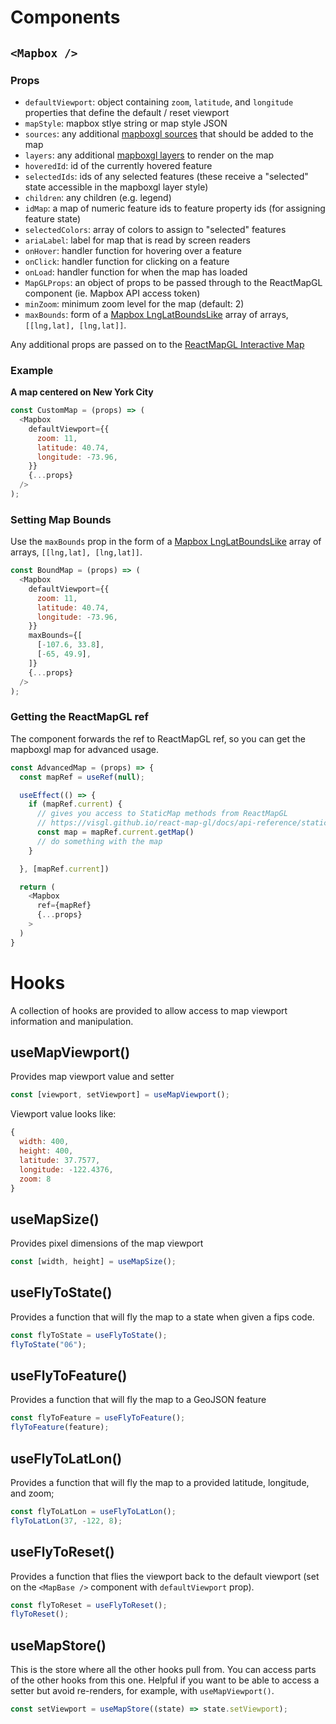 # Components

## `<Mapbox />`

### Props

- `defaultViewport`: object containing `zoom`, `latitude`, and `longitude` properties that define the default / reset viewport
- `mapStyle`: mapbox stlye string or map style JSON
- `sources`: any additional [mapboxgl sources](https://docs.mapbox.com/mapbox-gl-js/style-spec/sources/) that should be added to the map
- `layers`: any additional [mapboxgl layers](https://docs.mapbox.com/mapbox-gl-js/style-spec/layers/) to render on the map
- `hoveredId`: id of the currently hovered feature
- `selectedIds`: ids of any selected features (these receive a "selected" state accessible in the mapboxgl layer style)
- `children`: any children (e.g. legend)
- `idMap`: a map of numeric feature ids to feature property ids (for assigning feature state)
- `selectedColors`: array of colors to assign to "selected" features
- `ariaLabel`: label for map that is read by screen readers
- `onHover`: handler function for hovering over a feature
- `onClick`: handler function for clicking on a feature
- `onLoad`: handler function for when the map has loaded
- `MapGLProps`: an object of props to be passed through to the ReactMapGL component (ie. Mapbox API access token)
- `minZoom`: minimum zoom level for the map (default: 2)
- `maxBounds`: form of a [Mapbox LngLatBoundsLike](https://docs.mapbox.com/mapbox-gl-js/api/geography/#lnglatboundslike) array of arrays, `[[lng,lat], [lng,lat]]`.

Any additional props are passed on to the [ReactMapGL Interactive Map](https://visgl.github.io/react-map-gl/docs/api-reference/interactive-map)

### Example

**A map centered on New York City**

```js
const CustomMap = (props) => (
  <Mapbox
    defaultViewport={{
      zoom: 11,
      latitude: 40.74,
      longitude: -73.96,
    }}
    {...props}
  />
);
```

### Setting Map Bounds

Use the `maxBounds` prop in the form of a [Mapbox LngLatBoundsLike](https://docs.mapbox.com/mapbox-gl-js/api/geography/#lnglatboundslike) array of arrays, `[[lng,lat], [lng,lat]]`.

```js
const BoundMap = (props) => (
  <Mapbox
    defaultViewport={{
      zoom: 11,
      latitude: 40.74,
      longitude: -73.96,
    }}
    maxBounds={[
      [-107.6, 33.8],
      [-65, 49.9],
    ]}
    {...props}
  />
);
```

### Getting the ReactMapGL ref

The component forwards the ref to ReactMapGL ref, so you can get the mapboxgl map for advanced usage.

```js
const AdvancedMap = (props) => {
  const mapRef = useRef(null);

  useEffect(() => {
    if (mapRef.current) {
      // gives you access to StaticMap methods from ReactMapGL
      // https://visgl.github.io/react-map-gl/docs/api-reference/static-map#methods
      const map = mapRef.current.getMap()
      // do something with the map
    }

  }, [mapRef.current])

  return (
    <Mapbox
      ref={mapRef}
      {...props}
    >
  )
}
```

# Hooks

A collection of hooks are provided to allow access to map viewport information and manipulation.

## useMapViewport()

Provides map viewport value and setter

```js
const [viewport, setViewport] = useMapViewport();
```

Viewport value looks like:

```js
{
  width: 400,
  height: 400,
  latitude: 37.7577,
  longitude: -122.4376,
  zoom: 8
}
```

## useMapSize()

Provides pixel dimensions of the map viewport

```js
const [width, height] = useMapSize();
```

## useFlyToState()

Provides a function that will fly the map to a state when given a fips code.

```js
const flyToState = useFlyToState();
flyToState("06");
```

## useFlyToFeature()

Provides a function that will fly the map to a GeoJSON feature

```js
const flyToFeature = useFlyToFeature();
flyToFeature(feature);
```

## useFlyToLatLon()

Provides a function that will fly the map to a provided latitude, longitude, and zoom;

```js
const flyToLatLon = useFlyToLatLon();
flyToLatLon(37, -122, 8);
```

## useFlyToReset()

Provides a function that flies the viewport back to the default viewport (set on the `<MapBase />` component with `defaultViewport` prop).

```js
const flyToReset = useFlyToReset();
flyToReset();
```

## useMapStore()

This is the store where all the other hooks pull from. You can access parts of the other hooks from this one. Helpful if you want to be able to access a setter but avoid re-renders, for example, with `useMapViewport()`.

```js
const setViewport = useMapStore((state) => state.setViewport);
```
